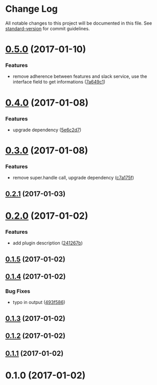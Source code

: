 # Change Log

All notable changes to this project will be documented in this file. See [standard-version](https://github.com/conventional-changelog/standard-version) for commit guidelines.

<a name="0.5.0"></a>
# [0.5.0](https://github.com/denouche/virtual-assistant-plugin-hello-world/compare/v0.4.0...v0.5.0) (2017-01-10)


### Features

* remove adherence between features and slack service, use the interface field to get informations ([7a649c1](https://github.com/denouche/virtual-assistant-plugin-hello-world/commit/7a649c1))



<a name="0.4.0"></a>
# [0.4.0](https://github.com/denouche/virtual-assistant-plugin-hello-world/compare/v0.3.0...v0.4.0) (2017-01-08)


### Features

* upgrade dependency ([5e6c2d7](https://github.com/denouche/virtual-assistant-plugin-hello-world/commit/5e6c2d7))



<a name="0.3.0"></a>
# [0.3.0](https://github.com/denouche/virtual-assistant-plugin-hello-world/compare/v0.2.1...v0.3.0) (2017-01-08)


### Features

* remove super.handle call, upgrade dependency ([c7a175f](https://github.com/denouche/virtual-assistant-plugin-hello-world/commit/c7a175f))



<a name="0.2.1"></a>
## [0.2.1](https://github.com/denouche/virtual-assistant-plugin-hello-world/compare/v0.2.0...v0.2.1) (2017-01-03)



<a name="0.2.0"></a>
# [0.2.0](https://github.com/denouche/virtual-assistant-plugin-hello-world/compare/v0.1.5...v0.2.0) (2017-01-02)


### Features

* add plugin description ([241267b](https://github.com/denouche/virtual-assistant-plugin-hello-world/commit/241267b))



<a name="0.1.5"></a>
## [0.1.5](https://github.com/denouche/virtual-assistant-plugin-hello-world/compare/v0.1.4...v0.1.5) (2017-01-02)



<a name="0.1.4"></a>
## [0.1.4](https://github.com/denouche/virtual-assistant-plugin-hello-world/compare/v0.1.3...v0.1.4) (2017-01-02)


### Bug Fixes

* typo in output ([493f586](https://github.com/denouche/virtual-assistant-plugin-hello-world/commit/493f586))



<a name="0.1.3"></a>
## [0.1.3](https://github.com/denouche/virtual-assistant-plugin-hello-world/compare/v0.1.2...v0.1.3) (2017-01-02)



<a name="0.1.2"></a>
## [0.1.2](https://github.com/denouche/virtual-assistant-plugin-hello-world/compare/v0.1.1...v0.1.2) (2017-01-02)



<a name="0.1.1"></a>
## [0.1.1](https://github.com/denouche/virtual-assistant-plugin-hello-world/compare/v0.1.0...v0.1.1) (2017-01-02)



<a name="0.1.0"></a>
# 0.1.0 (2017-01-02)
